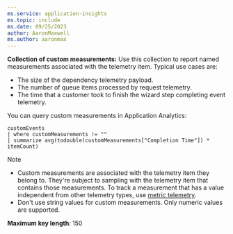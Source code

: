 ```yaml
---
ms.service: application-insights
ms.topic: include
ms.date: 09/25/2023
author: AaronMaxwell
ms.author: aaronmax
---
```

**Collection of custom measurements:** Use this collection to report named measurements associated with the telemetry item. Typical use cases are:

- The size of the dependency telemetry payload.
- The number of queue items processed by request telemetry.
- The time that a customer took to finish the wizard step completing event telemetry.

You can query custom measurements in Application Analytics:

```
customEvents
| where customMeasurements != ""
| summarize avg(todouble(customMeasurements["Completion Time"]) * itemCount)
```

 > [!NOTE]
 > - Custom measurements are associated with the telemetry item they belong to. They're subject to sampling with the telemetry item that contains those measurements. To track a measurement that has a value independent from other telemetry types, use [metric telemetry](../app/api-custom-events-metrics.md).
 > - Don't use string values for custom measurements. Only numeric values are supported.

**Maximum key length**: 150

